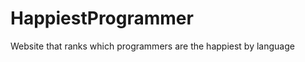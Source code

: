 HappiestProgrammer
==================

Website that ranks which programmers are the happiest by language
